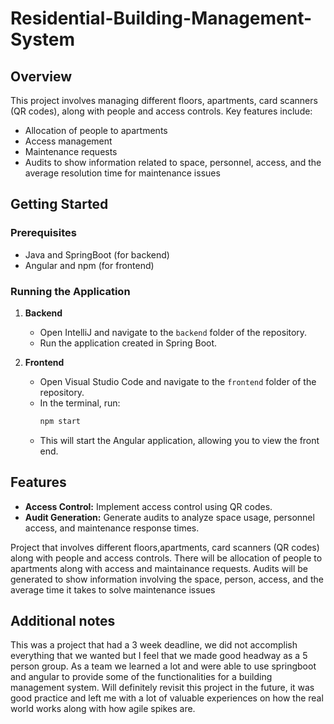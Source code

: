 # Residential-Building-Management-System

## Overview
This project involves managing different floors, apartments, card scanners (QR codes), along with people and access controls. Key features include:

- Allocation of people to apartments
- Access management
- Maintenance requests
- Audits to show information related to space, personnel, access, and the average resolution time for maintenance issues

## Getting Started

### Prerequisites
- Java and SpringBoot (for backend)
- Angular and npm (for frontend)

### Running the Application

1. **Backend**
   - Open IntelliJ and navigate to the `backend` folder of the repository.
   - Run the application created in Spring Boot.

2. **Frontend**
   - Open Visual Studio Code and navigate to the `frontend` folder of the repository.
   - In the terminal, run:
     ```bash
     npm start
     ```
   - This will start the Angular application, allowing you to view the front end.

## Features
- **Access Control:** Implement access control using QR codes.
- **Audit Generation:** Generate audits to analyze space usage, personnel access, and maintenance response times.



Project that involves different floors,apartments, card scanners (QR codes) along with people and access controls.
There will be allocation of people to apartments along with access and maintainance requests. 
Audits will be generated to show information involving the space, person, access, and the average time it takes to
solve maintenance issues


## Additional notes
This was a project that had a 3 week deadline, we did not accomplish everything that we wanted but I feel that we made
good headway as a 5 person group. As a team we learned a lot and were able to use springboot and angular to provide
some of the functionalities for a building management system. Will definitely revisit this project in the future, it was
good practice and left me with a lot of valuable experiences on how the real world works along with how agile spikes are. 
